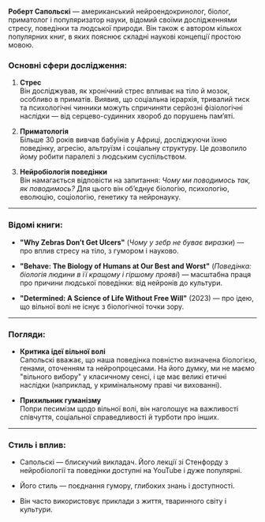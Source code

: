 **Роберт Сапольскі** — американський нейроендокринолог, біолог, приматолог і популяризатор науки, відомий своїми дослідженнями стресу, поведінки та людської природи. Він також є автором кількох популярних книг, в яких пояснює складні наукові концепції простою мовою.

### Основні сфери дослідження:

1. **Стрес**  
    Він досліджував, як хронічний стрес впливає на тіло й мозок, особливо в приматів. Виявив, що соціальна ієрархія, тривалий тиск та психологічні чинники можуть спричиняти серйозні фізіологічні наслідки — від серцево-судинних хвороб до порушень пам’яті.
    
2. **Приматологія**  
    Більше 30 років вивчав бабуїнів у Африці, досліджуючи їхню поведінку, агресію, альтруїзм і соціальну структуру. Це дозволило йому робити паралелі з людським суспільством.
    
3. **Нейробіологія поведінки**  
    Він намагається відповісти на запитання: _Чому ми поводимось так, як поводимось?_ Для цього він об’єднує біологію, психологію, еволюцію, соціологію, генетику та нейронауку.
    

---

### Відомі книги:

- **"Why Zebras Don’t Get Ulcers"** (_Чому у зебр не буває виразки_) — про вплив стресу на тіло, з гумором і науково.
    
- **"Behave: The Biology of Humans at Our Best and Worst"** (_Поведінка: біологія людини в її кращому і гіршому прояві_) — масштабна праця про причини людської поведінки: від нейронів до культури.
    
- **"Determined: A Science of Life Without Free Will"** (2023) — про ідею, що вільної волі не існує з біологічної точки зору.
    

---

### Погляди:

- **Критика ідеї вільної волі**  
    Сапольскі вважає, що наша поведінка повністю визначена біологією, генами, оточенням та нейропроцесами. На його думку, ми не маємо "вільного вибору" у класичному сенсі, і це має великі етичні наслідки (наприклад, у кримінальному праві чи вихованні).
    
- **Прихильник гуманізму**  
    Попри песимізм щодо вільної волі, він наголошує на важливості співчуття, соціальної справедливості й турботи про інших.
    

---

### Стиль і вплив:

- Сапольскі — блискучий викладач. Його лекції зі Стенфорду з нейробіології та поведінки доступні на YouTube і дуже популярні.
    
- Його стиль — поєднання гумору, глибоких знань і доступності.
    
- Він часто використовує приклади з життя, тваринного світу і культури.